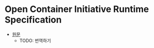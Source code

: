 # Open Container Initiative Runtime Specification

- [원문](https://github.com/opencontainers/runtime-spec/blob/v1.0.2/spec.md)
  - TODO: 번역하기

